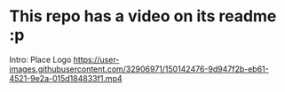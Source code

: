# This repo has a video on its readme :p

Intro: Place Logo
https://user-images.githubusercontent.com/32906971/150142476-9d947f2b-eb61-4521-9e2a-015d184833f1.mp4

